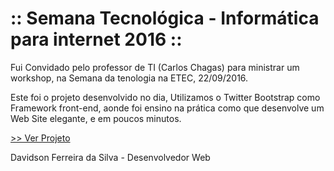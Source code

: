 :: Semana Tecnológica - Informática para internet 2016 ::
===============

Fui Convidado pelo professor de TI (Carlos Chagas) para ministrar um workshop, na Semana da tenologia na ETEC, 22/09/2016.

Este foi o projeto desenvolvido no dia, Utilizamos o Twitter Bootstrap como Framework front-end, aonde foi ensino na prática como que desenvolve um Web Site elegante,
e em poucos minutos. 

<a href="https://davidsonfs.github.io/Etec-2016-Projeto-Bootstrap/">>> Ver Projeto</a>

Davidson Ferreira da Silva - Desenvolvedor Web 
